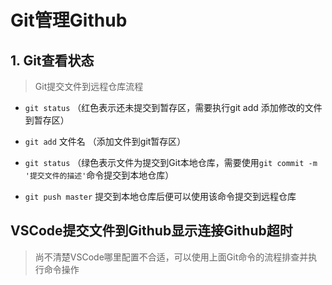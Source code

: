 # Git管理Github

## 1. Git查看状态
> Git提交文件到远程仓库流程
- `git status` （红色表示还未提交到暂存区，需要执行git add 添加修改的文件到暂存区）

- `git add` 文件名 （添加文件到git暂存区）

- `git status` （绿色表示文件为提交到Git本地仓库，需要使用`git commit -m '提交文件的描述'`命令提交到本地仓库）

- `git push master` 提交到本地仓库后便可以使用该命令提交到远程仓库

## VSCode提交文件到Github显示连接Github超时
> 尚不清楚VSCode哪里配置不合适，可以使用上面Git命令的流程排查并执行命令操作